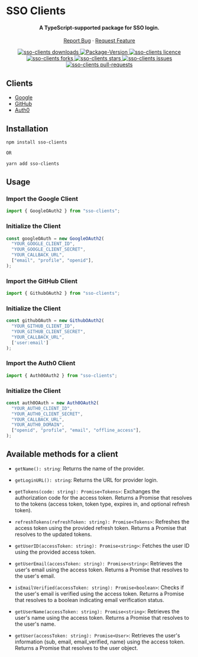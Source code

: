 # SSO Clients

<div align="center">
<h4 align="center">A TypeScript-supported package for SSO login.
</h4>
<p align="center">
    <a href="https://github.com/Sachin-chaurasiya/sso-clients/issues/new/choose">Report Bug</a>
    ·
    <a href="https://github.com/Sachin-chaurasiya/sso-clients/issues/new/choose">Request Feature</a>
</p>
<p align="center">
<a href="http://www.npmtrends.com/sso-clients" target="blank">
<img src="https://img.shields.io/npm/dm/sso-clients.svg?style=flat-square" alt="sso-clients downloads"/>
</a>    
<a href="https://www.npmjs.com/package/sso-clients" target="blank">
<img alt="Package-Version" src="https://img.shields.io/github/package-json/v/Sachin-chaurasiya/sso-clients?style=flat-square">
</a>
  <a href="https://github.com/Sachin-chaurasiya/sso-clients/blob/main/LICENSE" target="blank">
<img src="https://img.shields.io/github/license/Sachin-chaurasiya/sso-clients?style=flat-square" alt="sso-clients licence" />
</a>
<a href="https://github.com/Sachin-chaurasiya/sso-clients/fork" target="blank">
<img src="https://img.shields.io/github/forks/Sachin-chaurasiya/sso-clients?style=flat-square" alt="sso-clients forks"/>
</a>
<a href="https://github.com/Sachin-chaurasiya/sso-clients/stargazers" target="blank">
<img src="https://img.shields.io/github/stars/Sachin-chaurasiya/sso-clients?style=flat-square" alt="sso-clients stars"/>
</a>
<a href="https://github.com/Sachin-chaurasiya/sso-clients/issues" target="blank">
<img src="https://img.shields.io/github/issues/Sachin-chaurasiya/sso-clients?style=flat-square" alt="sso-clients issues"/>
</a>
<a href="https://github.com/Sachin-chaurasiya/sso-clients/pulls" target="blank">
<img src="https://img.shields.io/github/issues-pr/Sachin-chaurasiya/sso-clients?style=flat-square" alt="sso-clients pull-requests"/>
</a>
</p>
</div>

## Clients

- [Google](#import-the-google-client)
- [GitHub](#import-the-github-client)
- [Auth0](#import-the-auth0-client)

## Installation

```bash
npm install sso-clients

OR

yarn add sso-clients
```
## Usage

### Import the Google Client
```js
import { GoogleOAuth2 } from "sso-clients";
```

### Initialize the Client

```js
const googleOAuth = new GoogleOAuth2(
  "YOUR_GOOGLE_CLIENT_ID",
  "YOUR_GOOGLE_CLIENT_SECRET",
  "YOUR_CALLBACK_URL",
  ["email", "profile", "openid"],
);

```

### Import the GitHub Client
```js
import { GithubOAuth2 } from "sso-clients";
```

### Initialize the Client

```js
const githubOAuth = new GithubOAuth2(
  "YOUR_GITHUB_CLIENT_ID",
  "YOUR_GITHUB_CLIENT_SECRET",
  "YOUR_CALLBACK_URL",
  ['user:email']
);

```

### Import the Auth0 Client

```js
import { Auth0OAuth2 } from "sso-clients";
```
### Initialize the Client

```js
const auth0OAuth = new Auth0OAuth2(
  "YOUR_AUTH0_CLIENT_ID",
  "YOUR_AUTH0_CLIENT_SECRET",
  "YOUR_CALLBACK_URL",
  "YOUR_AUTH0_DOMAIN",
  ["openid", "profile", "email", "offline_access"],
);

```

## Available methods for a client

- `getName(): string`: Returns the name of the provider.

- `getLoginURL(): string`: Returns the URL for provider login.

- `getTokens(code: string): Promise<Tokens>`: Exchanges the authorization code for the access token. Returns a Promise that resolves to the tokens (access token, token type, expires in, and optional refresh token).

- `refreshTokens(refreshToken: string): Promise<Tokens>`: Refreshes the access token using the provided refresh token. Returns a Promise that resolves to the updated tokens.

- `getUserID(accessToken: string): Promise<string>`: Fetches the user ID using the provided access token.

- `getUserEmail(accessToken: string): Promise<string>`: Retrieves the user's email using the access token. Returns a Promise that resolves to the user's email.

- `isEmailVerified(accessToken: string): Promise<boolean>`: Checks if the user's email is verified using the access token. Returns a Promise that resolves to a boolean indicating email verification status.

- `getUserName(accessToken: string): Promise<string>`: Retrieves the user's name using the access token. Returns a Promise that resolves to the user's name.

- `getUser(accessToken: string): Promise<User>`: Retrieves the user's information (sub, email, email_verified, name) using the access token. Returns a Promise that resolves to the user object.
